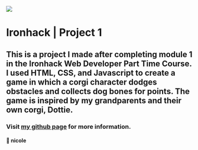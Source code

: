 ![](https://i.imgur.com/1QgrNNw.png)
# Ironhack | Project 1
## This is a project I made after completing module 1 in the Ironhack Web Developer Part Time Course. I used HTML, CSS, and Javascript to create a game in which a corgi character dodges obstacles and collects dog bones for points. The game is inspired by my grandparents and their own corgi, Dottie. 
### Visit [my github page](https://github.com/ozzleme) for more information. 
#### 🐶 nicole
